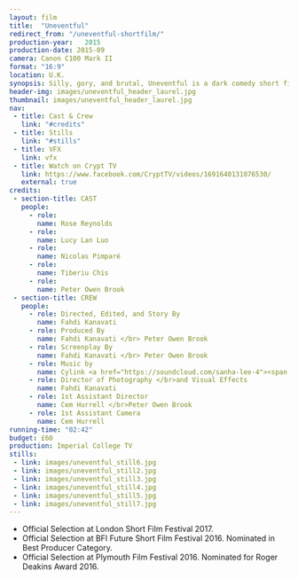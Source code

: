 ```yaml
---
layout: film
title:  "Uneventful"
redirect_from: "/uneventful-shortfilm/"
production-year:   2015
production-date: 2015-09
camera: Canon C100 Mark II
format: "16:9"
location: U.K.
synopsis: Silly, gory, and brutal, Uneventful is a dark comedy short film about a woman's "uneventful" weekend.
header-img: images/uneventful_header_laurel.jpg
thumbnail: images/uneventful_header_laurel.jpg
nav:
 - title: Cast & Crew
   link: "#credits"
 - title: Stills
   link: "#stills"
 - title: VFX
   link: vfx
 - title: Watch on Crypt TV
   link: https://www.facebook.com/CryptTV/videos/1691640131076530/
   external: true
credits:
 - section-title: CAST
   people: 
     - role:
       name: Rose Reynolds
     - role:
       name: Lucy Lan Luo
     - role:
       name: Nicolas Pimparé
     - role:
       name: Tiberiu Chis
     - role:
       name: Peter Owen Brook
 - section-title: CREW
   people: 
     - role: Directed, Edited, and Story By
       name: Fahdi Kanavati
     - role: Produced By
       name: Fahdi Kanavati </br> Peter Owen Brook
     - role: Screenplay By
       name: Fahdi Kanavati </br> Peter Owen Brook
     - role: Music by
       name: Cylink <a href="https://soundcloud.com/sanha-lee-4"><span class="glyphicon glyphicon-music"></span></a>
     - role: Director of Photography </br>and Visual Effects
       name: Fahdi Kanavati
     - role: 1st Assistant Director
       name: Cem Hurrell </br>Peter Owen Brook
     - role: 1st Assistant Camera
       name: Cem Hurrell
running-time: "02:42"
budget: £60
production: Imperial College TV
stills:
 - link: images/uneventful_still6.jpg
 - link: images/uneventful_still2.jpg
 - link: images/uneventful_still3.jpg
 - link: images/uneventful_still4.jpg
 - link: images/uneventful_still5.jpg
 - link: images/uneventful_still7.jpg
---
```


- Official Selection at London Short Film Festival 2017. 
- Official Selection at BFI Future Short Film Festival 2016. Nominated in Best Producer Category.
- Official Selection at Plymouth Film Festival 2016. Nominated for Roger Deakins Award 2016.

<script type="application/ld+json">
  
{
  "@context": "http://schema.org",
  "@id": "http://www.imdb.com/title/tt5371734/",
  "@type": "Movie",
  "name": "Uneventful",
  "url": "http://www.imdb.com/title/tt5371734/",
  "description": "Silly, dark and brutal, Uneventful is a super-short comedy about a woman's 'uneventful' weekend.",
  "releasedEvent": {
    "@type": "PublicationEvent",
    "startDate": "2015-11-01",
    "location": {
      "@type": "Country",
      "name": "U.K."
    }
  },
  
  "image": {
    "@type": "ImageObject",
    "url": "https://images-na.ssl-images-amazon.com/images/M/MV5BZThlN2I4NzgtMjM2MS00ZTRhLTg3ZDMtYmIyYWUyNTBmNDdmXkEyXkFqcGdeQXVyMzQ5MzY1NjM@._V1_SY1000_CR0,0,666,1000_AL_.jpg"
  },
  "director": {
    "@type": "Person",
    "name": "Fahdi Kanavati",
    "sameAs": "http://www.imdb.com/name/nm5425126/"
  },
  "duration": "PT0H02M"
}

</script>

